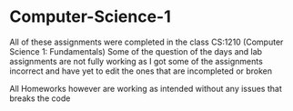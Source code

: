 # Computer-Science-1

All of these assignments were completed in the class CS:1210 (Computer Science 1: Fundamentals)
Some of the question of the days and lab assignments are not fully working as I got some of the assignments incorrect and have yet to edit the ones that are incompleted or broken

All Homeworks however are working as intended without any issues that breaks the code
